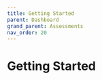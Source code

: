 ```yaml
---
title: Getting Started
parent: Dashboard
grand_parent: Assessments
nav_order: 20
---
```


# Getting Started
